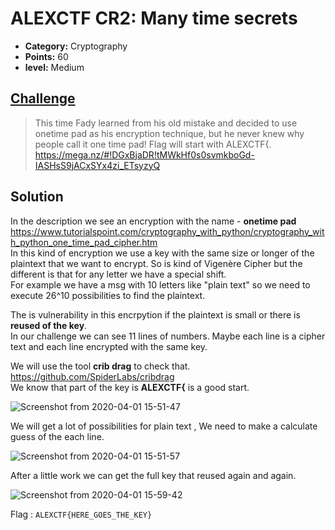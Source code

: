 
# ALEXCTF CR2: Many time secrets

* **Category:** Cryptography 
* **Points:** 60
* **level:** Medium 

## [Challenge](https://ctflearn.com/challenge/177)

> This time Fady learned from his old mistake and decided to use onetime pad as his encryption
> technique, but he never knew why people call it one time pad! Flag will start with ALEXCTF{.
> https://mega.nz/#!DGxBjaDR!tMWkHf0s0svmkboGd-IASHsS9jACxSYx4zi_ETsyzyQ


## Solution
In the description we see an encryption with the name - **onetime pad** https://www.tutorialspoint.com/cryptography_with_python/cryptography_with_python_one_time_pad_cipher.htm  
In this kind of encryption we use a key with the same size or longer of the plaintext that we want to encrypt.
So is kind of Vigenère Cipher but the different is that for any letter we have a special shift.  
For example we have a msg with 10 letters like "plain text" so we need to execute 26^10 possibilities to find the plaintext.  

The is vulnerability in this encrpytion if the plaintext is small or there is **reused of the key**.  
In our challenge we can see 11 lines of numbers. Maybe each line is a cipher text and each line encrypted with the same key.  

We will use the tool **crib drag** to check that. https://github.com/SpiderLabs/cribdrag  
We know that part of the key is **ALEXCTF{** is a good start.

![Screenshot from 2020-04-01 15-51-47](https://user-images.githubusercontent.com/57364083/78129418-3ed2cf80-7420-11ea-8324-64eb3abf5599.png)

We will get a lot of possibilities for plain text , We need to make a calculate guess of the each line.  

![Screenshot from 2020-04-01 15-51-57](https://user-images.githubusercontent.com/57364083/78129555-76da1280-7420-11ea-80e7-b0ebf7cac6b3.png)

After a little work we can get the full key that reused again and again.  

![Screenshot from 2020-04-01 15-59-42](https://user-images.githubusercontent.com/57364083/78129968-20210880-7421-11ea-84ae-c8a694f1a62e.png)




Flag : ```ALEXCTF{HERE_GOES_THE_KEY}```

